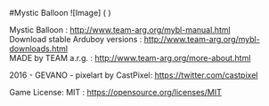 #Mystic Balloon
![Image]
( )

Mystic Balloon : http://www.team-arg.org/mybl-manual.html  
Download stable Arduboy versions : http://www.team-arg.org/mybl-downloads.html  
MADE by TEAM a.r.g. : http://www.team-arg.org/more-about.html
 
2016 - GEVANO - pixelart by CastPixel: https://twitter.com/castpixel

Game License: MIT : https://opensource.org/licenses/MIT

